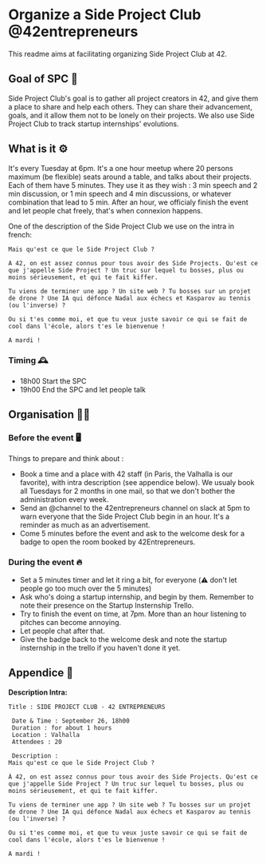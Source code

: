 # Organize a Side Project Club @42entrepreneurs

This readme aims at facilitating organizing Side Project Club at 42.

## Goal of SPC 🚀

Side Project Club's goal is to gather all project creators in 42, and give them a place to share and help each others.
They can share their advancement, goals, and it allow them not to be lonely on their projects.
We also use Side Project Club to track startup internships' evolutions.

## What is it ⚙️

It's every Tuesday at 6pm.
It's a one hour meetup where 20 persons maximum (be flexible) seats around a table, and talks about their projects.
Each of them have 5 minutes.
They use it as they wish : 3 min speech and 2 min discussion, or 1 min speech and 4 min discussions, or whatever combination that lead to 5 min.
After an hour, we officialy finish the event and let people chat freely, that's when connexion happens.


One of the description of the Side Project Club we use on the intra in french:

```
Mais qu'est ce que le Side Project Club ?

A 42, on est assez connus pour tous avoir des Side Projects. Qu'est ce que j'appelle Side Project ? Un truc sur lequel tu bosses, plus ou moins sérieusement, et qui te fait kiffer.

Tu viens de terminer une app ? Un site web ? Tu bosses sur un projet de drone ? Une IA qui défonce Nadal aux échecs et Kasparov au tennis (ou l'inverse) ?

Ou si t'es comme moi, et que tu veux juste savoir ce qui se fait de cool dans l'école, alors t'es le bienvenue !

A mardi !
```


### Timing 🕰 
 * 18h00 Start the SPC
 * 19h00 End the SPC and let people talk


## Organisation 💂‍♂️

### Before the event 🖥

Things to prepare and think about :
* Book a time and a place with 42 staff (in Paris, the Valhalla is our favorite), with intra description (see appendice below). We usualy book all Tuesdays for 2 months in one mail, so that we don't bother the administration every week.
* Send an @channel to the 42entrepreneurs channel on slack at 5pm to warn everyone that the Side Project Club begin in an hour. It's a reminder as much as an advertisement.
* Come 5 minutes before the event and ask to the welcome desk for a badge to open the room booked by 42Entrepreneurs.


### During the event 🔥


* Set a 5 minutes timer and let it ring a bit, for everyone (⚠️ don't let people go too much over the 5 minutes)
* Ask who's doing a startup internship, and begin by them. Remember to note their presence on the Startup Insternship Trello.
* Try to finish the event on time, at 7pm. More than an hour listening to pitches can become annoying.
* Let people chat after that.
* Give the badge back to the welcome desk and note the startup insternship in the trello if you haven't done it yet.


## Appendice 📜

**Description Intra:**
```
Title : SIDE PROJECT CLUB - 42 ENTREPRENEURS

 Date & Time : September 26, 18h00
 Duration : for about 1 hours
 Location : Valhalla
 Attendees : 20

 Description :
Mais qu'est ce que le Side Project Club ?

À 42, on est assez connus pour tous avoir des Side Projects. Qu'est ce que j'appelle Side Project ? Un truc sur lequel tu bosses, plus ou moins sérieusement, et qui te fait kiffer.

Tu viens de terminer une app ? Un site web ? Tu bosses sur un projet de drone ? Une IA qui défonce Nadal aux échecs et Kasparov au tennis (ou l'inverse) ?

Ou si t'es comme moi, et que tu veux juste savoir ce qui se fait de cool dans l'école, alors t'es le bienvenue !

A mardi !
```
